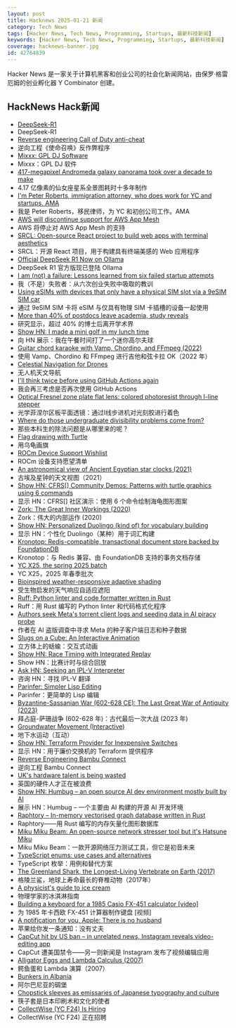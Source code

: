 ```yaml
---
layout: post
title: Hacknews 2025-01-21 新闻
category: Tech News
tags: [Hacker News, Tech News, Programming, Startups, 最新科技新闻]
keywords: [Hacker News, Tech News, Programming, Startups, 最新科技新闻]
coverage: hacknews-banner.jpg
id: 42764839
---
```


Hacker News 是一家关于计算机黑客和创业公司的社会化新闻网站，由保罗·格雷厄姆的创业孵化器 Y Combinator 创建。

## HackNews Hack新闻

- [DeepSeek-R1](https://github.com/deepseek-ai/DeepSeek-R1)
- DeepSeek-R1
- [Reverse engineering Call of Duty anti-cheat](https://ssno.cc/posts/reversing-tac-1-4-2025/)
- 逆向工程《使命召唤》反作弊程序
- [Mixxx: GPL DJ Software](https://mixxx.org/)
- Mixxx：GPL DJ 软件
- [417-megapixel Andromeda galaxy panorama took over a decade to make](https://petapixel.com/2025/01/16/417-megapixel-andromeda-galaxy-panorama-took-over-a-decade-to-make/)
- 4.17 亿像素的仙女座星系全景图耗时十多年制作
- [I'm Peter Roberts, immigration attorney, who does work for YC and startups. AMA]()
- 我是 Peter Roberts，移民律师，为 YC 和初创公司工作。AMA
- [AWS will discontinue support for AWS App Mesh](https://aws.amazon.com/blogs/containers/migrating-from-aws-app-mesh-to-amazon-ecs-service-connect/)
- AWS 将停止对 AWS App Mesh 的支持
- [SRCL: Open-source React project to build web apps with terminal aesthetics](https://www.sacred.computer)
- SRCL：开源 React 项目，用于构建具有终端美感的 Web 应用程序
- [Official DeepSeek R1 Now on Ollama](https://ollama.com/library/deepseek-r1)
- DeepSeek R1 官方版现已登陆 Ollama
- [I am (not) a failure: Lessons learned from six failed startup attempts](http://blog.rongarret.info/2025/01/i-am-not-failure-lessons-learned-from.html)
- 我（不是）失败者：从六次创业失败中吸取的教训
- [Using eSIMs with devices that only have a physical SIM slot via a 9eSIM SIM car](https://neilzone.co.uk/2025/01/using-esims-with-devices-that-only-have-a-physical-sim-slot-via-a-9esim-sim-card-with-android-and-linux/)
- 通过 9eSIM SIM 卡将 eSIM 与仅具有物理 SIM 卡插槽的设备一起使用
- [More than 40% of postdocs leave academia, study reveals](https://www.nature.com/articles/d41586-025-00142-y)
- 研究显示，超过 40% 的博士后离开学术界
- [Show HN: I made a mini golf in my lunch time](https://paper-golf.netlify.app/)
- 向 HN 展示：我在午餐时间打了一个迷你高尔夫球
- [Guitar chord karaoke with Vamp, Chordino, and FFmpeg (2022)](https://dylanbeattie.net/2022/09/19/the-road-to-guitaraoke-part-1-vamp-chordino-imagesharp-ffmpeg.html)
- 使用 Vamp、Chordino 和 FFmpeg 进行吉他和弦卡拉 OK（2022 年）
- [Celestial Navigation for Drones](https://www.mdpi.com/2504-446X/8/11/652)
- 无人机天文导航
- [I'll think twice before using GitHub Actions again](https://ninkovic.dev/blog/2025/think-twice-before-using-github-actions)
- 我会再三考虑是否再次使用 GitHub Actions
- [Optical Fresnel zone plate flat lens: colored photoresist through I-line stepper](https://www.nature.com/articles/s41377-024-01725-6)
- 光学菲涅尔区板平面透镜：通过I线步进机对光刻胶进行着色
- [Where do those undergraduate divisibility problems come from?](https://grossack.site/2025/01/16/undergrad-divisibility-problems.html)
- 那些本科生的除法问题是从哪里来的呢？
- [Flag drawing with Turtle](https://jtanx.github.io/2018/12/28/turtle-flag-drawing/)
- 用乌龟画旗
- [ROCm Device Support Wishlist](https://github.com/ROCm/ROCm/discussions/4276)
- ROCm 设备支持愿望清单
- [An astronomical view of Ancient Egyptian star clocks (2021)](https://storymaps.arcgis.com/stories/eea3fbc9c05b40948563ffd0ccfab59d)
- 古埃及星钟的天文视图（2021）
- [Show HN: CFRS[] Community Demos: Patterns with turtle graphics using 6 commands]()
- 显示 HN：CFRS[] 社区演示：使用 6 个命令绘制海龟图形图案
- [Zork: The Great Inner Workings (2020)](https://medium.com/swlh/zork-the-great-inner-workings-b68012952bdc)
- Zork：伟大的内部运作 (2020)
- [Show HN: Personalized Duolingo (kind of) for vocabulary building](https://github.com/baturyilmaz/wordpecker-app)
- 显示 HN：个性化 Duolingo（某种）用于词汇构建
- [Kronotop: Redis-compatible, transactional document store backed by FoundationDB](https://github.com/kronotop/kronotop)
- Kronotop：与 Redis 兼容、由 FoundationDB 支持的事务文档存储
- [YC X25, the spring 2025 batch](https://www.ycombinator.com/blog/announcing-yc-x25/)
- YC X25，2025 年春季批次
- [Bioinspired weather-responsive adaptive shading](https://www.uni-stuttgart.de/en/university/news/all/Bioinspired-weather-responsive-adaptive-shading/)
- 受生物启发的天气响应自适应遮阳
- [Ruff: Python linter and code formatter written in Rust](https://github.com/astral-sh/ruff)
- Ruff：用 Rust 编写的 Python linter 和代码格式化程序
- [Authors seek Meta's torrent client logs and seeding data in AI piracy probe](https://torrentfreak.com/authors-seek-metas-torrent-client-logs-and-seeding-data-in-ai-piracy-probe-250120/)
- 作者在 AI 盗版调查中寻求 Meta 的种子客户端日志和种子数据
- [Slugs on a Cube: An Interactive Animation](https://blog.gingerbeardman.com/2025/01/16/slugs-on-a-cube-interactive-animation/)
- 立方体上的蛞蝓：交互式动画
- [Show HN: Race Timing with Integrated Replay](https://storytiming.racing)
- Show HN：比赛计时与综合回放
- [Ask HN: Seeking an IPL-V Interpreter]()
- 咨询 HN：寻找 IPL-V 翻译
- [Parinfer: Simpler Lisp Editing](https://shaunlebron.github.io/parinfer/)
- Parinfer：更简单的 Lisp 编辑
- [Byzantine-Sassanian War (602-628 CE): The Last Great War of Antiquity (2023)](https://www.thecollector.com/byzantine-sassanian-war/)
- 拜占庭-萨珊战争 (602-628 年)：古代最后一次大战 (2023 年)
- [Groundwater Movement (Interactive)](https://has.concord.org/groundwater-movement.html)
- 地下水运动（互动）
- [Show HN: Terraform Provider for Inexpensive Switches](https://github.com/brennoo/terraform-provider-hrui)
- 显示 HN：用于廉价交换机的 Terraform 提供程序
- [Reverse Engineering Bambu Connect](https://wiki.rossmanngroup.com/wiki/Reverse_Engineering_Bambu_Connect)
- 逆向工程 Bambu Connect
- [UK's hardware talent is being wasted](https://josef.cn/blog/uk-talent)
- 英国的硬件人才正在被浪费
- [Show HN: Humbug – an open source AI dev environment mostly built by AI](https://github.com/m6r-ai/humbug)
- 展示 HN：Humbug – 一个主要由 AI 构建的开源 AI 开发环境
- [Raphtory – In-memory vectorised graph database written in Rust](https://github.com/Pometry/Raphtory)
- Raphtory——用 Rust 编写的内存矢量化图形数据库
- [Miku Miku Beam: An open-source network stresser tool but it's Hatsune Miku](https://github.com/sammwyy/MikuMikuBeam)
- Miku Miku Beam：一款开源网络压力测试工具，但它是初音未来
- [TypeScript enums: use cases and alternatives](https://2ality.com/2025/01/typescript-enum-patterns.html)
- TypeScript 枚举：用例和替代方案
- [The Greenland Shark, the Longest-Living Vertebrate on Earth (2017)](https://www.newyorker.com/tech/annals-of-technology/the-strange-and-gruesome-story-of-the-greenland-shark-the-longest-living-vertebrate-on-earth)
- 格陵兰鲨，地球上寿命最长的脊椎动物（2017年）
- [A physicist's guide to ice cream](https://physicsworld.com/a/a-physicists-guide-to-ice-cream-the-complex-science-behind-one-of-the-worlds-most-popular-desserts/)
- 物理学家的冰淇淋指南
- [Building a keyboard for a 1985 Casio FX-451 calculator [video]](https://www.youtube.com/watch?v=KUXgn2i8ETI)
- 为 1985 年卡西欧 FX-451 计算器制作键盘 [视频]
- [A notification for you, Apple: There is no husband](https://techthings.cmail20.com/t/d-e-sjrttn-dykjyuhruh-r/)
- 苹果给你发一条通知：没有丈夫
- [CapCut hit by US ban – in unrelated news, Instagram reveals video-editing app](https://www.techradar.com/computing/software/capcut-hit-by-us-ban-and-in-completely-unrelated-news-instagram-has-just-revealed-a-new-video-editing-app)
- CapCut 遭美国禁令——另一则新闻是 Instagram 发布了视频编辑应用
- [Alligator Eggs and Lambda Calculus (2007)](https://worrydream.com/AlligatorEggs/)
- 鳄鱼蛋和 Lambda 演算（2007）
- [Bunkers in Albania](https://en.wikipedia.org/wiki/Bunkers_in_Albania)
- 阿尔巴尼亚的碉堡
- [Chopstick sleeves as emissaries of Japanese typography and culture](https://letterformarchive.org/news/this-just-in-chopstick-sleeves-as-emissaries-of-japanese-typography-and-culture/)
- 筷子套是日本印刷术和文化的使者
- [CollectWise (YC F24) Is Hiring](https://www.ycombinator.com/companies/collectwise/jobs/miUmVns-founding-engineer)
- CollectWise (YC F24) 正在招聘

